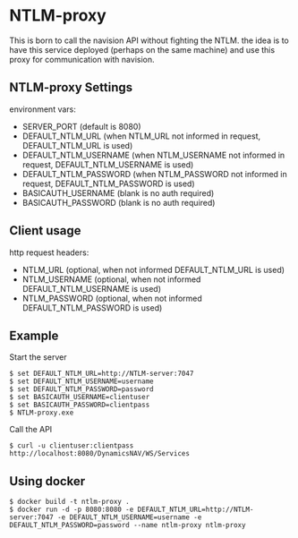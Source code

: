 # NTLM-proxy

This is born to call the navision API without fighting the NTLM. the idea is to have this service deployed (perhaps on the same machine) and use this proxy for communication with navision.

## NTLM-proxy Settings

environment vars:
- SERVER_PORT (default is 8080)
- DEFAULT_NTLM_URL (when NTLM_URL not informed in request, DEFAULT_NTLM_URL is used)
- DEFAULT_NTLM_USERNAME (when NTLM_USERNAME not informed in request, DEFAULT_NTLM_USERNAME is used)
- DEFAULT_NTLM_PASSWORD (when NTLM_PASSWORD not informed in request, DEFAULT_NTLM_PASSWORD is used)
- BASICAUTH_USERNAME (blank is no auth required)
- BASICAUTH_PASSWORD (blank is no auth required)

## Client usage

http request headers:
- NTLM_URL (optional, when not informed DEFAULT_NTLM_URL is used)
- NTLM_USERNAME (optional, when not informed DEFAULT_NTLM_USERNAME is used)
- NTLM_PASSWORD (optional, when not informed DEFAULT_NTLM_PASSWORD is used)

## Example

Start the server
```
$ set DEFAULT_NTLM_URL=http://NTLM-server:7047
$ set DEFAULT_NTLM_USERNAME=username
$ set DEFAULT_NTLM_PASSWORD=password
$ set BASICAUTH_USERNAME=clientuser
$ set BASICAUTH_PASSWORD=clientpass
$ NTLM-proxy.exe
```

Call the API
```
$ curl -u clientuser:clientpass http://localhost:8080/DynamicsNAV/WS/Services
```

## Using docker

```
$ docker build -t ntlm-proxy .
$ docker run -d -p 8080:8080 -e DEFAULT_NTLM_URL=http://NTLM-server:7047 -e DEFAULT_NTLM_USERNAME=username -e DEFAULT_NTLM_PASSWORD=password --name ntlm-proxy ntlm-proxy
```


